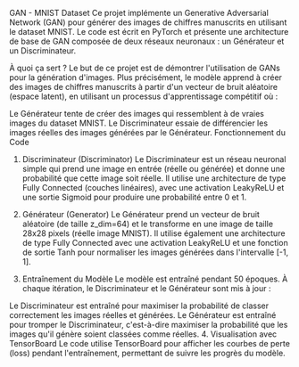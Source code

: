 GAN - MNIST Dataset
Ce projet implémente un Generative Adversarial Network (GAN) pour générer des images de chiffres manuscrits en utilisant le dataset MNIST. Le code est écrit en PyTorch et présente une architecture de base de GAN composée de deux réseaux neuronaux : un Générateur et un Discriminateur.

À quoi ça sert ?
Le but de ce projet est de démontrer l'utilisation de GANs pour la génération d'images. Plus précisément, le modèle apprend à créer des images de chiffres manuscrits à partir d'un vecteur de bruit aléatoire (espace latent), en utilisant un processus d'apprentissage compétitif où :

Le Générateur tente de créer des images qui ressemblent à de vraies images du dataset MNIST.
Le Discriminateur essaie de différencier les images réelles des images générées par le Générateur.
Fonctionnement du Code
1. Discriminateur (Discriminator)
Le Discriminateur est un réseau neuronal simple qui prend une image en entrée (réelle ou générée) et donne une probabilité que cette image soit réelle. Il utilise une architecture de type Fully Connected (couches linéaires), avec une activation LeakyReLU et une sortie Sigmoid pour produire une probabilité entre 0 et 1.

2. Générateur (Generator)
Le Générateur prend un vecteur de bruit aléatoire (de taille z_dim=64) et le transforme en une image de taille 28x28 pixels (réelle image MNIST). Il utilise également une architecture de type Fully Connected avec une activation LeakyReLU et une fonction de sortie Tanh pour normaliser les images générées dans l'intervalle [-1, 1].

3. Entraînement du Modèle
Le modèle est entraîné pendant 50 époques. À chaque itération, le Discriminateur et le Générateur sont mis à jour :

Le Discriminateur est entraîné pour maximiser la probabilité de classer correctement les images réelles et générées.
Le Générateur est entraîné pour tromper le Discriminateur, c'est-à-dire maximiser la probabilité que les images qu'il génère soient classées comme réelles.
4. Visualisation avec TensorBoard
Le code utilise TensorBoard pour afficher les courbes de perte (loss) pendant l'entraînement, permettant de suivre les progrès du modèle.
